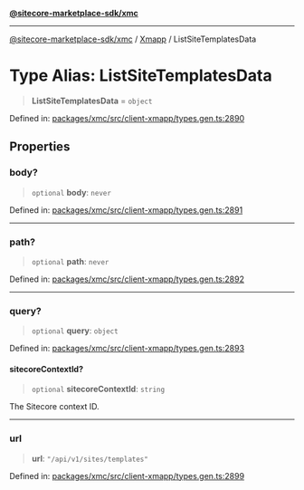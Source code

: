 [**@sitecore-marketplace-sdk/xmc**](../../../../README.md)

***

[@sitecore-marketplace-sdk/xmc](../../../../README.md) / [Xmapp](../README.md) / ListSiteTemplatesData

# Type Alias: ListSiteTemplatesData

> **ListSiteTemplatesData** = `object`

Defined in: [packages/xmc/src/client-xmapp/types.gen.ts:2890](https://github.com/Sitecore/marketplace-sdk/blob/893df143248e67d8c66e942a96045542130259a0/packages/xmc/src/client-xmapp/types.gen.ts#L2890)

## Properties

### body?

> `optional` **body**: `never`

Defined in: [packages/xmc/src/client-xmapp/types.gen.ts:2891](https://github.com/Sitecore/marketplace-sdk/blob/893df143248e67d8c66e942a96045542130259a0/packages/xmc/src/client-xmapp/types.gen.ts#L2891)

***

### path?

> `optional` **path**: `never`

Defined in: [packages/xmc/src/client-xmapp/types.gen.ts:2892](https://github.com/Sitecore/marketplace-sdk/blob/893df143248e67d8c66e942a96045542130259a0/packages/xmc/src/client-xmapp/types.gen.ts#L2892)

***

### query?

> `optional` **query**: `object`

Defined in: [packages/xmc/src/client-xmapp/types.gen.ts:2893](https://github.com/Sitecore/marketplace-sdk/blob/893df143248e67d8c66e942a96045542130259a0/packages/xmc/src/client-xmapp/types.gen.ts#L2893)

#### sitecoreContextId?

> `optional` **sitecoreContextId**: `string`

The Sitecore context ID.

***

### url

> **url**: `"/api/v1/sites/templates"`

Defined in: [packages/xmc/src/client-xmapp/types.gen.ts:2899](https://github.com/Sitecore/marketplace-sdk/blob/893df143248e67d8c66e942a96045542130259a0/packages/xmc/src/client-xmapp/types.gen.ts#L2899)
